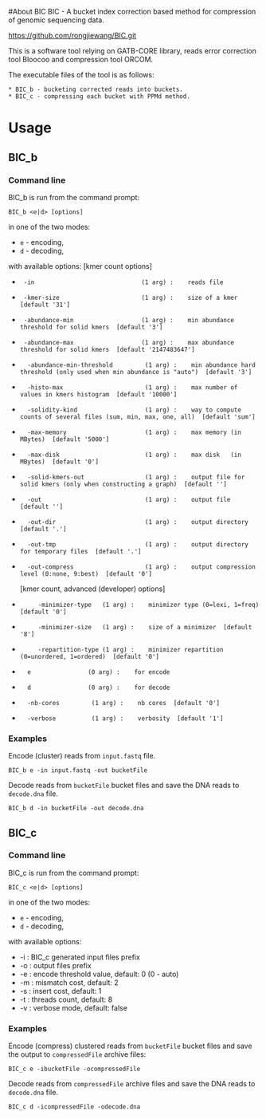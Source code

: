 ﻿#About BIC
BIC - A bucket index correction based method for compression of genomic sequencing data.

https://github.com/rongjiewang/BIC.git

This is a software tool relying on GATB-CORE library, reads error correction tool Bloocoo and compression tool ORCOM.

The executable files of the tool is as follows:

    * BIC_b - bucketing corrected reads into buckets.
    * BIC_c - compressing each bucket with PPMd method.

# Usage

## BIC_b
### Command line
BIC_b is run from the command prompt:

    BIC_b <e|d> [options]

in one of the two modes:
* `e` - encoding,
* `d` - decoding,

with available options:
[kmer count options]
*      -in                              (1 arg) :    reads file
*      -kmer-size                       (1 arg) :    size of a kmer  [default '31']
*      -abundance-min                   (1 arg) :    min abundance threshold for solid kmers  [default '3']
*      -abundance-max                   (1 arg) :    max abundance threshold for solid kmers  [default '2147483647']
*       -abundance-min-threshold         (1 arg) :    min abundance hard threshold (only used when min abundance is "auto")  [default '3']
*       -histo-max                       (1 arg) :    max number of values in kmers histogram  [default '10000']
*       -solidity-kind                   (1 arg) :    way to compute counts of several files (sum, min, max, one, all)  [default 'sum']
*       -max-memory                      (1 arg) :    max memory (in MBytes)  [default '5000']
*       -max-disk                        (1 arg) :    max disk   (in MBytes)  [default '0']
*       -solid-kmers-out                 (1 arg) :    output file for solid kmers (only when constructing a graph)  [default '']
*       -out                             (1 arg) :    output file  [default '']
*       -out-dir                         (1 arg) :    output directory  [default '.']
*       -out-tmp                         (1 arg) :    output directory for temporary files  [default '.']
*       -out-compress                    (1 arg) :    output compression level (0:none, 9:best)  [default '0']

   [kmer count, advanced (developer) options]
*          -minimizer-type   (1 arg) :    minimizer type (0=lexi, 1=freq)  [default '0']
*          -minimizer-size   (1 arg) :    size of a minimizer  [default '8']
*          -repartition-type (1 arg) :    minimizer repartition (0=unordered, 1=ordered)  [default '0']
*       e                (0 arg) :    for encode
*       d                (0 arg) :    for decode
*       -nb-cores         (1 arg) :    nb cores  [default '0']
*       -verbose          (1 arg) :    verbosity  [default '1']


### Examples

Encode (cluster) reads from `input.fastq` file.

    BIC_b e -in input.fastq -out bucketFile
Decode reads from `bucketFile` bucket files and save the DNA reads to `decode.dna` file.

    BIC_b d -in bucketFile -out decode.dna




## BIC_c
### Command line
BIC_c is run from the command prompt:

    BIC_c <e|d> [options]

in one of the two modes:
* `e` - encoding,
* `d` - decoding,

with available options:
*	-i<file>	: BIC_c generated input files prefix
*	-o<file>	: output files prefix
*	-e<n>		: encode threshold value, default: 0 (0 - auto)
*	-m<n>		: mismatch cost, default: 2
*	-s<n>		: insert cost, default: 1
*	-t<n>		: threads count, default: 8
*	-v		: verbose mode, default: false

### Examples

Encode (compress) clustered reads from `bucketFile` bucket files and save the output to `compressedFile` archive files:

    BIC_c e -ibucketFile -ocompressedFile
Decode reads from `compressedFile` archive files and save the DNA reads to `decode.dna` file.

    BIC_c d -icompressedFile -odecode.dna

